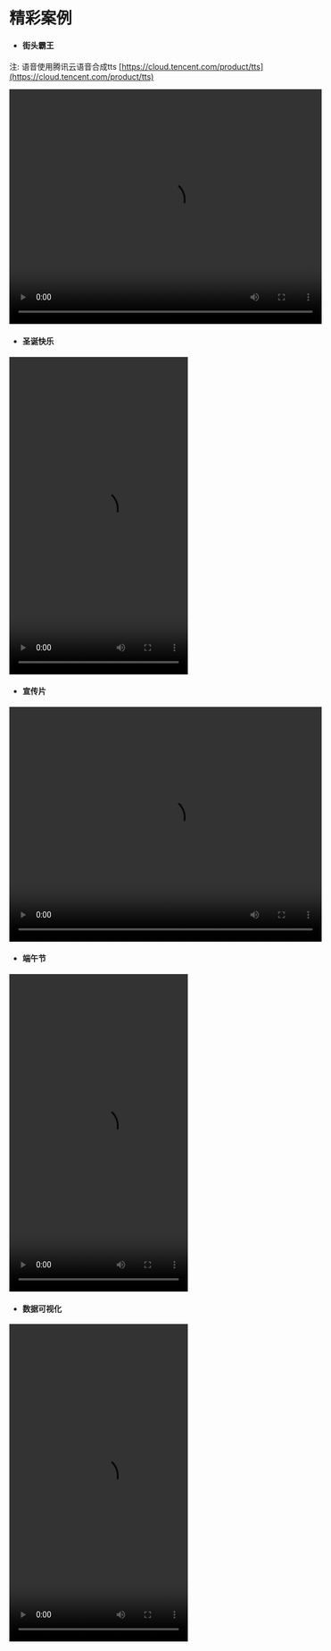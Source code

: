 # 精彩案例

- #### 街头霸王

注: 语音使用腾讯云语音合成tts [https://cloud.tencent.com/product/tts](https://cloud.tencent.com/product/tts)

<video controls="controls" width="560" height="420" >
  <source type="video/mp4" src="./_media/video/wonder/jb.mp4"></source>
</video>


- #### 圣诞快乐

<video controls="controls" width="320" height="568" >
  <source type="video/mp4" src="./_media/video/wonder/shengdan.mp4"></source>
</video>

- #### 宣传片

<video controls="controls" width="560" height="420" >
  <source type="video/mp4" src="./_media/video/wonder/ffcreator.mp4"></source>
</video>

- #### 端午节

<video controls="controls" width="320" height="568" >
  <source type="video/mp4" src="./_media/video/wonder/dw.mp4"></source>
</video>

- #### 数据可视化

<video controls="controls" width="320" height="568" >
  <source type="video/mp4" src="./_media/video/wonder/chart.mp4"></source>
</video>

